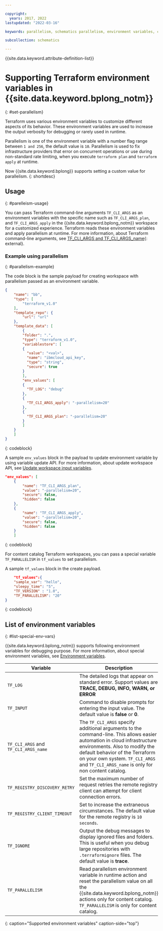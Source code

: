 ```yaml
---

copyright:
  years: 2017, 2022
lastupdated: "2022-03-16"

keywords: parallelism, schematics parallelism, environment variables, command-line configuration, env vars

subcollection: schematics

---
```


{{site.data.keyword.attribute-definition-list}}


# Supporting Terraform environment variables in {{site.data.keyword.bplong_notm}}
{: #set-parallelism}

Terraform uses various environment variables to customize different aspects of its behavior. These environment variables are used to increase the output verbosity for debugging or rarely used in runtime. 

Parallelism is one of the environment variable with a number flag range between `1 and 256`, the default value is `10`. Parallelism is used to fix infrastructure providers that error on concurrent operations or use during non-standard rate limiting, when you execute `terraform plan` and `terraform apply` at runtime.

Now {{site.data.keyword.bplong}} supports setting a custom value for parallelism.
{: shortdesc}

## Usage
{: #parelleism-usage}

You can pass Terraform command-line arguments `TF_CLI_ARGS` as an environment variables with the specific name such as `TF_CLI_ARGS_plan`, and `TF_CLI_ARGS_apply` in the {{site.data.keyword.bplong_notm}} workspace for a customized experience. Terraform reads these environment variables and apply parallelism at runtime. For more information, about Terraform command-line arguments, see [TF_CLI_ARGS and TF_CLI_ARGS_name](https://www.terraform.io/cli/config/environment-variables#tf_cli_args-and-tf_cli_args_name){: external}. 

### Example using parallelism
{: #parallelism-example}

The code block is the sample payload for creating workspace with parallelism passed as an environment variable.

```json
{
    "name": "bb",
    "type": [
        "terraform_v1.0"
    ],
    "template_repo": {
        "url": "url"
    },
    "template_data": [
        {
        "folder": ".",
        "type": "terraform_v1.0",
        "variablestore": [
        {
          "value": "<val>",
          "name": "ibmcloud_api_key",
          "type": "string",
          "secure": true
        }
        ],
        "env_values": [
        {
          "TF_LOG": "debug"
        },
        {
          "TF_CLI_ARGS_apply": "-parallelism=20"
        },
        {
          "TF_CLI_ARGS_plan": "-parallelism=20"
        }
        ]
    }
    ]
}
```
{: codeblock}

A sample `env_values` block in the payload to update environment variable by using variable update API. For more information, about update workspace API, see [Update workspace input variables](/apidocs/schematics/schematics#replace-workspace).

```json
"env_values": [
    {
        "name": "TF_CLI_ARGS_plan",
        "value": "-parallelism=20",
        "secure": false,
        "hidden": false
    },
    {
        "name": "TF_CLI_ARGS_apply",
        "value": "-parallelism=20",
        "secure": false,
        "hidden": false
    }
    ]
```
{: codeblock}

For content catalog Terraform workspaces, you can pass a special variable `TF_PARALLELISM` in `tf_values` to set parallelism.

A sample `tf_values` block in the create payload.

```json
    "tf_values":{
    "sample_var": "hello",
    "sleepy_time": "5",
    "TF_VERSION" : "1.0",
    "TF_PARALLELISM": "20"
}
```
{: codeblock}

## List of environment variables
{: #list-special-env-vars}

{{site.data.keyword.bplong_notm}} supports following environment variables for debugging purpose. For more information, about special environment variables, see [Environment variables](https://www.terraform.io/cli/config/environment-variables). 

| Variable | Description | Usage |
| ----  | ----- | ----- |
| `TF_LOG` | The detailed logs that appear on standard error. Support values are **TRACE, DEBUG, INFO, WARN, or ERROR** | `"TF_LOG": "TRACE"` |
| `TF_INPUT` | Command to disable prompts for entering the input value. The default value is **false** or **0**.| `"TF_INPUT": "0"` |
| `TF_CLI_ARGS` and `TF_CLI_ARGS_name` | The `TF_CLI_ARGS` specify additional arguments to the command-line. This allows easier automation in cloud infrastructure environments. Also to modify the default behavior of the Terraform on your own system. `TF_CLI_ARGS` and `TF_CLI_ARGS_name` is only for non content catalog.| `"TF_CLI_ARGS_apply": "-parallelism=20"`|
| `TF_REGISTRY_DISCOVERY_RETRY` | Set the maximum number of request retries the remote registry client can attempt for client connection errors.| `"TF_REGISTRY_DISCOVERY_RETRY": "10"`|
| `TF_REGISTRY_CLIENT_TIMEOUT` | Set to increase the extraneous circumstances. The default value for the remote registry is `10 seconds`.| `"TF_REGISTRY_CLIENT_TIMEOUT": "15"`|
| `TF_IGNORE` | Output the debug messages to display ignored files and folders. This is useful when you debug large repositories with `.terraformignore` files. The default value is **trace**.| `"TF_IGNORE": "trace"`|
| `TF_PARALLELISM` | Read parallelism environment variable in runtime action and reset the parallelism value on all the {{site.data.keyword.bplong_notm}} actions only for content catalog. `TF_PARALLELISM` is only for content catalog. |`"TF_PARALLELISM": "20"`|
{: caption="Supported environment variables" caption-side="top"}



